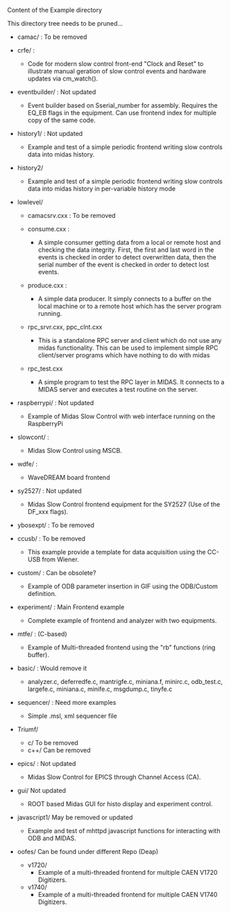 Content of the Example directory

This directory tree needs to be pruned...

* camac/ : To be removed

* crfe/ : 
    * Code for modern slow control front-end "Clock and Reset" to illustrate manual geration of slow control events and hardware updates via cm_watch().

* eventbuilder/ : Not updated
    * Event builder based on Sserial_number for assembly. Requires the EQ_EB flags in the equipment. Can use frontend index for multiple copy of the same code.

* history1/ : Not updated
    * Example and test of a simple periodic frontend writing slow controls data into midas history.

* history2/
    * Example and test of a simple periodic frontend writing slow controls data into midas history in per-variable history mode

* lowlevel/
    * camacsrv.cxx : To be removed
    * consume.cxx : 
        * A simple consumer getting data from a local or remote host and checking the data integrity. First, the first and last word in the events is checked in order to detect overwritten data, then the serial number of the event is checked in order to detect lost events.

    * produce.cxx :
      * A simple data producer. It simply connects to a buffer on the local machine or to a remote host which has the server program running.
    * rpc_srvr.cxx, ppc_clnt.cxx
      * This is a standalone RPC server and client which do not use any midas functionality. This can be used to implement simple RPC client/server programs which have nothing to do with midas
    * rpc_test.cxx
      * A simple program to test the RPC layer in MIDAS. It connects to a MIDAS server and executes a test routine on the server.

* raspberrypi/ : Not updated
    * Example of Midas Slow Control with web interface running on the RaspberryPi

* slowcont/ : 
    * Midas Slow Control using MSCB.

* wdfe/ : 
    * WaveDREAM board frontend

* sy2527/ : Not updated
    * Midas Slow Control frontend equipment for the SY2527 (Use of the DF_xxx flags).

* ybosexpt/ : To be removed

* ccusb/ : To be removed
    * This example provide a template for data acquisition using the CC-USB from Wiener.

* custom/ : Can be obsolete?
    * Example of ODB parameter insertion in GIF using the ODB/Custom definition.

* experiment/ : Main Frontend example
    * Complete example of frontend and analyzer with two equipments.

* mtfe/ : (C-based)
    * Example of Multi-threaded frontend using the "rb" functions (ring buffer).

* basic/ : Would remove it
    * analyzer.c, deferredfe.c, mantrigfe.c, miniana.f, minirc.c, odb_test.c, largefe.c, miniana.c, minife.c, msgdump.c, tinyfe.c

* sequencer/ : Need more examples
    * Simple .msl, xml sequencer file

* Triumf/ 
  *   c/  To be removed
    * c++/ Can be removed

* epics/ : Not updated
    * Midas Slow Control for EPICS through Channel Access (CA).

* gui/ Not updated
    *  ROOT based Midas GUI for histo display and experiment control.

* javascript1/ May be removed or updated
    * Example and test of mhttpd javascript functions for interacting with ODB and MIDAS.

* oofes/ Can be found under different Repo (Deap)
    * v1720/
      * Example of a multi-threaded frontend for multiple CAEN V1720 Digitizers.
    * v1740/
      * Example of a multi-threaded frontend for multiple CAEN V1740 Digitizers.

